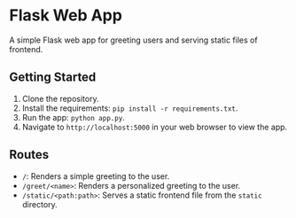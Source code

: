 # Flask Web App

A simple Flask web app for greeting users and serving static files of frontend.

## Getting Started

1. Clone the repository.
2. Install the requirements: `pip install -r requirements.txt`.
3. Run the app: `python app.py`.
4. Navigate to `http://localhost:5000` in your web browser to view the app.

## Routes

- `/`: Renders a simple greeting to the user.
- `/greet/<name>`: Renders a personalized greeting to the user.
- `/static/<path:path>`: Serves a static frontend file from the `static` directory.
